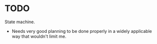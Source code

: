 # TODO

State machine.
- Needs very good planning to be done properly in a widely applicable way that wouldn't limit me.
